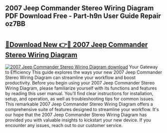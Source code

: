 ## 2007 Jeep Commander Stereo Wiring Diagram PDF Download Free - Part-h9n User Guide Repair oz7BB

# <h2><a href="http://dftvca1.blite.top/?on=2007+Jeep+Commander+Stereo+Wiring+Diagram">🔗Download New 👉🔴 2007 Jeep Commander Stereo Wiring Diagram</a></h2>

[![2007 Jeep Commander Stereo Wiring Diagram download](https://i.imgur.com/lujVjoI.png)](http://dftvca1.blite.top/?on=2007+Jeep+Commander+Stereo+Wiring+Diagram)
Your Gateway to Efficiency This guide explores the ways your new 2007 Jeep Commander Stereo Wiring Diagram can streamline your workflow and boost productivity. Before you begin using your 2007 Jeep Commander Stereo Wiring Diagram, please familiarize yourself with its functions and features by reading this user manual. You'll find clear instructions for installation, setup, and operation, as well as troubleshooting tips for common issues. This remarkable 2007 Jeep Commander Stereo Wiring Diagram offers a comprehensive suite of features designed to streamline your workflow. It's our hope that the 2007 Jeep Commander Stereo Wiring Diagram has provided you with valuable insights to kickstart your new device. If you encounter any issues, reach out to our customer service.
